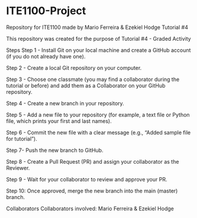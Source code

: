 # ITE1100-Project
Repository for ITE1100 made by Mario Ferreira &amp; Ezekiel Hodge 
 Tutorial #4 
 
This repository was created for the purpose of Tutorial #4 - Graded Activity

Steps
Step 1 - Install Git on your local machine and create a GitHub account (if you do not already have one).

Step 2 - Create a local Git repository on your computer.

Step 3 - Choose one classmate (you may find a collaborator during the tutorial or before) and add them as a Collaborator on your GitHub repository.

Step 4 - Create a new branch in your repository.

Step 5 - Add a new file to your repository (for example, a text file or Python file, which prints your first and last names).

Step 6 - Commit the new file with a clear message (e.g., “Added sample file for tutorial”).

Step 7- Push the new branch to GitHub.

Step 8 - Create a Pull Request (PR) and assign your collaborator as the Reviewer.

Step 9 - Wait for your collaborator to review and approve your PR.

Step 10: Once approved, merge the new branch into the main (master) branch.

Collaborators
Collaborators involved: Mario Ferreira & Ezekiel Hodge
